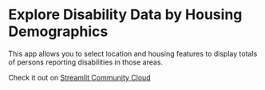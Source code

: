 # Explore Disability Data by Housing Demographics

This app allows you to select location and housing features to display totals of persons reporting disabilities in those areas.

Check it out on [Streamlit Community Cloud](https://st-hello-app.streamlit.app/)
